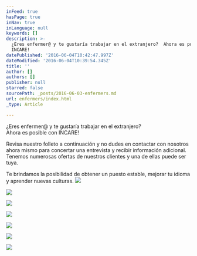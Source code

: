 ```yaml
---
inFeed: true
hasPage: true
inNav: true
inLanguage: null
keywords: []
description: >-
  ¿Eres enfermer@ y te gustaría trabajar en el extranjero?  Ahora es posible con
  INCARE! 
datePublished: '2016-06-04T10:42:47.997Z'
dateModified: '2016-06-04T10:39:54.345Z'
title: ''
author: []
authors: []
publisher: null
starred: false
sourcePath: _posts/2016-06-03-enfermers.md
url: enfermers/index.html
_type: Article

---
```

¿Eres enfermer@ y te gustaría trabajar en el extranjero?   
Ahora es posible con INCARE! 

Revisa nuestro folleto a continuación y no dudes en contactar con nosotros ahora mismo para concertar una entrevista y recibir información adicional. Tenemos numerosas ofertas de nuestros clientes y una de ellas puede ser tuya. 

Te brindamos la posibilidad de obtener un puesto estable, mejorar tu idioma y aprender nuevas culturas. ![](https://the-grid-user-content.s3-us-west-2.amazonaws.com/62ce5b9b-e519-433f-b089-6f06b5b3072d.jpg)

  
  
![](https://the-grid-user-content.s3-us-west-2.amazonaws.com/ca5aba09-8595-4cbb-8b68-6fb875017794.jpg)

  
![](https://the-grid-user-content.s3-us-west-2.amazonaws.com/f6ad422a-b0a2-4cad-b7e2-1baa391034f9.jpg)

  
![](https://the-grid-user-content.s3-us-west-2.amazonaws.com/a5b0eb24-8b6c-4a66-81a6-7a12fd16667b.jpg)

  
  
![](https://the-grid-user-content.s3-us-west-2.amazonaws.com/edabefff-b09a-45a4-9435-4ff837e66e2c.jpg)

  
![](https://the-grid-user-content.s3-us-west-2.amazonaws.com/a424f2ab-013e-4fdd-b8ba-e77b01f3703c.jpg)

  
![](https://the-grid-user-content.s3-us-west-2.amazonaws.com/a96c9b47-cb8e-4334-88fe-9fbc0bd88a40.jpg)